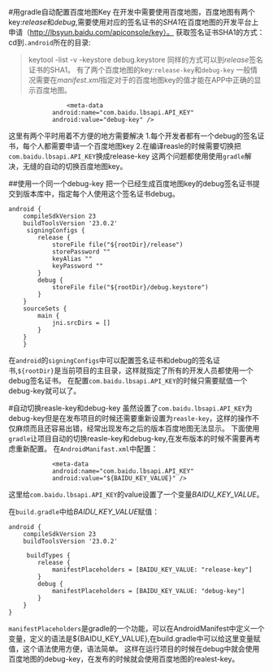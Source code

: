 #用gradle自动配置百度地图Key
在开发中需要使用百度地图，百度地图有两个key:*release*和*debug*,需要使用对应的签名证书的*SHA1*在百度地图的开发平台上申请（http://lbsyun.baidu.com/apiconsole/key）。
获取签名证书SHA1的方式：
cd到`.android`所在的目录:
>keytool -list -v -keystore debug.keystore
同样的方式可以到*release*签名证书的SHA1。
有了两个百度地图的key:`release-key`和`debug-key`
一般情况需要在*manifest.xml*指定对于的百度地图key的值才能在APP中正确的显示百度地图。
```
				<meta-data
            android:name="com.baidu.lbsapi.API_KEY"
            android:value="debug-key" />
```
这里有两个平时用着不方便的地方需要解决
	1.每个开发者都有一个debug的签名证书，每个人都需要申请一个百度地图key
	2.在编译reasle的时候需要切换把`com.baidu.lbsapi.API_KEY`换成release-key
这两个问题都使用使用`gradle`解决，无缝的自动的切换百度地图key。

##使用一个同一个debug-key
把一个已经生成百度地图key的debug签名证书提交到版本库中，指定每个人使用这个签名证书debug。
```
android {
    compileSdkVersion 23
    buildToolsVersion '23.0.2'
 	 signingConfigs {
        release {
            storeFile file("${rootDir}/release")
            storePassword ""
            keyAlias ""
            keyPassword ""
        }
        debug {
            storeFile file("${rootDir}/debug.keystore")
        }
    }
    sourceSets {
        main {
            jni.srcDirs = []
        }
    }
    }
```
在`android`的`signingConfigs`中可以配置签名证书和debug的签名证书,`${rootDir}`是当前项目的主目录，这样就指定了所有的开发人员都使用一个debug签名证书。
在配置`com.baidu.lbsapi.API_KEY`的时候只需要赋值一个debug-key就可以了。

#自动切换reasle-key和debug-key
虽然设置了`com.baidu.lbsapi.API_KEY`为debug-key但是在发布项目的时候还需要重新设置为`reasle-key`，这样的操作不仅麻烦而且还容易出错，经常出现发布之后的版本百度地图无法显示。
下面使用`gradle`让项目自动的切换reasle-key和debug-key,在发布版本的时候不需要再考虑重新配置。
在`AndroidManifast.xml`中配置：
```
 			<meta-data
            android:name="com.baidu.lbsapi.API_KEY"
            android:value="${BAIDU_KEY_VALUE}" />
```
这里给`com.baidu.lbsapi.API_KEY`的value设置了一个变量*BAIDU_KEY_VALUE*。

在`build.gradle`中给*BAIDU_KEY_VALUE*赋值：
```
android {
    compileSdkVersion 23
    buildToolsVersion '23.0.2'
    
     buildTypes {
        release {     
            manifestPlaceholders = [BAIDU_KEY_VALUE: "release-key"]
        }
        debug {
            manifestPlaceholders = [BAIDU_KEY_VALUE: "debug-key"]
        }
    }
}
```
`manifestPlaceholders`是gradle的一个功能，可以在AndroidManifest中定义一个变量，定义的语法是${BAIDU_KEY_VALUE},在build.gradle中可以给这里变量赋值，这个语法使用方便，语法简单。
这样在运行项目的时候在debug中就会使用百度地图的debug-key，在发布的时候就会使用百度地图的realest-key。


